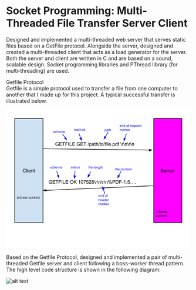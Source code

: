 # Socket Programming: Multi-Threaded File Transfer Server Client 
Designed and implemented a multi-threaded web server that serves static files based on a GetFile protocol. Alongside the server, designed and created a multi-threaded client that acts as a load generator for the server. Both the server and client are written in C and are based on a sound, scalable design. Socket programming libraries and PThread library (for multi-threading) are used.

Getfile Protocol <br />
Getfile is a simple protocol used to transfer a file from one computer to another that I made up for this project. A typical successful transfer is illustrated below.

![alt text](https://github.com/JulianMei/Socket-programming-Multi-Threaded-File-Transfer-Server-and-Client/blob/master/gftransfer.png)

Based on the Getfile Protocol, designed and implemented a pair of multi-threaded Getfile server and client following a boss-worker thread pattern. <br />
The high level code structure is shown in the following diagram:

![alt text](https://github.com/JulianMei/Multi-threaded_File_Transfer_Server_Client_Socket_Programming/blob/master/High%20Level%20Design.jpg)

